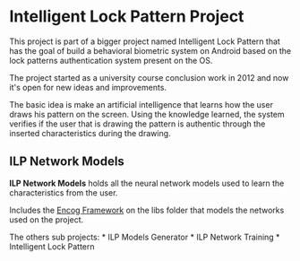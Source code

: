 Intelligent Lock Pattern Project
================================

This project is part of a bigger project named Intelligent Lock Pattern that has the goal of build a behavioral biometric system on Android based on the lock patterns authentication system present on the OS.

The project started as a university course conclusion work in 2012 and now it's open for new ideas and improvements.

The basic idea is make an artificial intelligence that learns how the user draws his pattern on the screen. Using the knowledge learned, the system verifies if the user that is drawing the pattern is authentic through the inserted characteristics during the drawing.

ILP Network Models
------------------

**ILP Network Models** holds all the neural network models used to learn the characteristics from the user.

Includes the [Encog Framework](http://www.heatonresearch.com/encog) on the libs folder that models the networks used on the project.


The others sub projects:
	* ILP Models Generator
	* ILP Network Training
	* Intelligent Lock Pattern